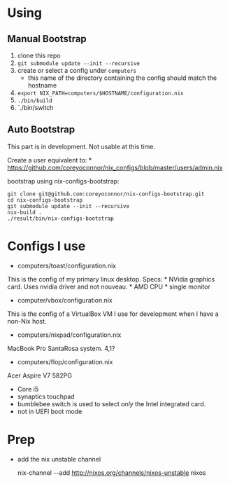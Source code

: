 # Using

## Manual Bootstrap

1. clone this repo
2. `git submodule update --init --recursive`
3. create or select a config under `computers`
    * this name of the directory containing the config should match the hostname
4. `export NIX_PATH=computers/$HOSTNAME/configuration.nix`
5. `./bin/build`
6. `./bin/switch

## Auto Bootstrap

This part is in development. Not usable at this time.

Create a user equivalent to:
    * https://github.com/coreyoconnor/nix_configs/blob/master/users/admin.nix

bootstrap using nix-configs-bootstrap:

    git clone git@github.com:coreyoconnor/nix-configs-bootstrap.git
    cd nix-configs-bootstrap
    git submodule update --init --recursive
    nix-build .
    ./result/bin/nix-configs-bootstrap

# Configs I use

* computers/toast/configuration.nix

This is the config of my primary linux desktop. Specs:
    * NVidia graphics card. Uses nvidia driver and not nouveau.
    * AMD CPU
    * single monitor

* computer/vbox/configuration.nix

This is the config of a VirtualBox VM I use for development when I have a non-Nix host.

* computers/nixpad/configuration.nix

MacBook Pro SantaRosa system. 4,1?

* computers/flop/configuration.nix

Acer Aspire V7 582PG

  * Core i5
  * synaptics touchpad
  * bumblebee switch is used to select *only* the Intel integrated card.
  * not in UEFI boot mode

# Prep

* add the nix unstable channel

    nix-channel --add http://nixos.org/channels/nixos-unstable nixos
